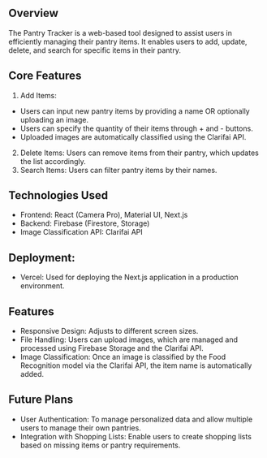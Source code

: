 ## Overview
The Pantry Tracker is a web-based tool designed to assist users in efficiently managing their pantry items. It enables users to add, update, delete, and search for specific items in their pantry.

## Core Features
1. Add Items:
- Users can input new pantry items by providing a name OR optionally uploading an image.
- Users can specify the quantity of their items through + and - buttons.
- Uploaded images are automatically classified using the Clarifai API.
2. Delete Items: Users can remove items from their pantry, which updates the list accordingly.
3. Search Items: Users can filter pantry items by their names.

## Technologies Used
- Frontend: React (Camera Pro), Material UI, Next.js
- Backend: Firebase (Firestore, Storage)
- Image Classification API: Clarifai API

## Deployment:
- Vercel: Used for deploying the Next.js application in a production environment.

## Features
- Responsive Design: Adjusts to different screen sizes.
- File Handling: Users can upload images, which are managed and processed using Firebase Storage and the Clarifai API.
- Image Classification: Once an image is classified by the Food Recognition model via the Clarifai API, the item name is automatically added.

## Future Plans
- User Authentication: To manage personalized data and allow multiple users to manage their own pantries.
- Integration with Shopping Lists: Enable users to create shopping lists based on missing items or pantry requirements.





